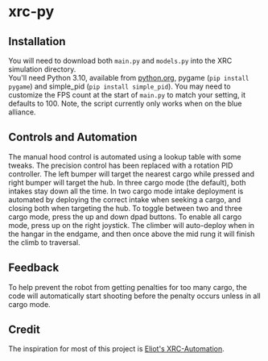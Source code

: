 # xrc-py

## Installation
You will need to download both `main.py` and `models.py` into the XRC simulation directory.  
You'll need Python 3.10, available from [python.org](https://www.python.org/downloads/), pygame (`pip install pygame`) and simple_pid (`pip install simple_pid`).
You may need to customize the FPS count at the start of `main.py` to match your setting, it defaults to 100.  Note, the script currently only works when on the blue alliance.

## Controls and Automation
The manual hood control is automated using a lookup table with some tweaks.  The precision control has been replaced with a rotation PID controller.  The left bumper will target the nearest cargo while pressed and right bumper will target the hub.  In three cargo mode (the default), both intakes stay down all the time.  In two cargo mode intake deployment is automated by deploying the correct intake when seeking a cargo, and closing both when targeting the hub.  To toggle between two and three cargo mode, press the up and down dpad buttons.  To enable all cargo mode, press up on the right joystick.  The climber will auto-deploy when in the hangar in the endgame, and then once above the mid rung it will finish the climb to traversal.

## Feedback
To help prevent the robot from getting penalties for too many cargo, the code will automatically start shooting before the penalty occurs unless in all cargo mode.

## Credit
The inspiration for most of this project is [Eliot's XRC-Automation](https://github.com/Coolgamertag/xRc-Automation).

